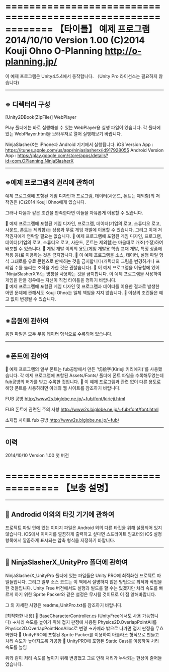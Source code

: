 ============================================================
【타이틀】
예제 프로그램
2014/10/10 Version 1.00
(C)2014 Kouji Ohno
O-Planning http://o-planning.jp/
============================================================

이 예제 프로그램은 Unity4.5.4에서 동작합니다.
（Unity Pro 라이선스는 필요하지 않습니다)

---------------------------------------
※ 디렉터리 구성
---------------------------------------

<NinjaSlasherX>
  [Unity2DBook(ZipFile)]
	<Play>	     WebPlayer
	<NinjaSlasherX>
	<NinjaSlasherX_UnityPro>
	<Sample1_1>
	<Sample2_0_Tank>
	<Sample2_1_Tank>
	<Sample3_0_RunnerGame>
	<Sample3_1_RunnerGame>
	<Sample4_1_A1_NinjaSlasherX>
	<Sample5_1_A1_NinjaSlasherX>
	<Sample6_1_A1_NinjaSlasherX>
	<Sample6_2_A1_NinjaSlasherX>
	<Sample6_2_B1_NinjaSlasherX>
	<Sample6_3_A1_NinjaSlasherX>
	<Sample7_1_A1_NinjaSlasherX>
	<Sample7_2_A1_NinjaSlasherX>
	<Sample7_3_A1_NinjaSlasherX>
	<Sample7_4_A1_NinjaSlasherX>
	<Sample8_1_A1_NinjaSlasherX>
	<Sample8_2_A1_NinjaSlasherX>
	<Sample8_3_A1_NinjaSlasherX>
	<Sample9_1_A1_NinjaSlasherX>
	<Sample10_1_A1_NinjaSlasherX>
	<Sample11_1_A1_NinjaSlasherX>
	<Sample12_1_A1_NinjaSlasherX>
	<Sample13_1_A1_NinjaSlasherX>


Play 폴더에는 바로 실행해볼 수 있는 WebPlayer용 실행 파일이 있습니다.
각 폴더에 있는 WebPlayer.html을 브라우저로 열어 실행해보기 바랍니다.

NinjaSlasherX는 iPhone과 Android 기기에서 실행됩니다.
  iOS Version App	:
  https://itunes.apple.com/us/app/ninjaslasherx/id917928055
  Android Version App	:
  https://play.google.com/store/apps/details?id=com.OPlanning.NinjaSlasherX


---------------------------------------
※예제 프로그램의 권리에 관하여
---------------------------------------
예제 프로그램에 포함된 게임 디자인과 프로그램, 데이터(사운드, 폰트는 제외함)의 저작권은 (C)2014 Kouji Ohno에게 있습니다.

그러나 다음과 같은 조건을 만족한다면 이들을 자유롭게 이용할 수 있습니다.

	예제 프로그램에 포함된 게임 디자인, 프로그램, 데이터(기업의 로고, 스튜디오 로고, 사운드, 폰트는 제외함)는 상용과 무료 게임 개발에 이용할 수 있습니다. 그리고 이때 저작권자에게 연락할 필요는 없습니다.
	예제 프로그램에 포함된 게임 디자인, 프로그램, 데이터(기업의 로고, 스튜디오 로고, 사운드, 폰트는 제외함)는 마음대로 개조(수정)하여 배포할 수 있습니다.
	게임 개발 이외의 용도(게임 개발용 학습 교재 개발, 특정 상품에 적용 등)로 이용하는 것은 금지합니다.
	이 예제 프로그램을 소스, 데이터, 실행 파일 형식 그대로를 유료 콘텐츠로 판매하는 것을 금지합니다(캐릭터의 그림을 변경하거나 프레임 수를 늘리는 조작을 가한 것은 괜찮습니다).
	이 예제 프로그램을 이용함에 있어  'NinjaSlasherX'라는 명칭을 사용하는 것을 금지합니다. 이 예제 프로그램을 사용하여 게임을 만들 경우에는 자신이 직접 타이틀을 정하기 바랍니다.  
	예제 프로그램에 포함된 게임 디자인 및 프로그램과 데이터를 이용한 결과로 발생한 어떤 문제에 관해서도 Kouji Ohno는 일체 책임을 지지 않습니다.
	이상의 조건들은 예고 없이 변경될 수 있습니다.



---------------------------------------
※음원에 관하여
---------------------------------------
음원 파일은 모두 무음 데이터 형식으로 수록되어 있습니다.


---------------------------------------
※폰트에 관하여
---------------------------------------
	예제 프로그램의 일부 폰트는 fub공방에서 만든 '切絵字(Kirieji:키리에지)'를 사용했습니다. 각 예제 프로그램에 포함된 Assets/Fonts/ 폴더에 폰트 파일을 수록해두었는데 fub공방의 허가를 받고 수록한 것입니다.
	이 예제 프로그램과 관련 없이 다른 용도로 해당 폰트를 사용하려면 아래의 웹 사이트를 참조하기 바랍니다.

FUB 공방
http://www2s.biglobe.ne.jp/~fub/font/kirieji.html

FUB 폰트에 관련된 주의 사항
http://www2s.biglobe.ne.jp/~fub/font/font.html

소재집 사이트 fub 공방
http://www2s.biglobe.ne.jp/~fub/



---------------------------------------
이력
---------------------------------------
2014/10/10 Version 1.00 첫 버전

===================================
【보충 설명】
===================================

-----------------------------------
 Androdid 이외의 타깃 기기에 관하여
-----------------------------------
프로젝트 파일 안에 있는 이미지 파일은 Android 외의 다른 타깃을 위해 설정되어 있지 않습니다.
iOS에서 이미지를 깔끔하게 출력하고 싶다면 스프라이트 임포터의 iOS 설정 항목에서 깔끔하게 표시되는 압축 형식을 지정하기 바랍니다.

-----------------------------------
 NinjaSlasherX_UnityPro 폴더에 관하여
-----------------------------------
NinjaSlasherX_UnityPro 폴더에 있는 파일들은 Unity PRO에 최적화한 프로젝트 파일들입니다. 그리고 일부 소스 코드는 이 책에서 설명하지 않은 방법으로 최적화 작업을 한 것들입니다. Unity Free 버전에서도 실행과 빌드를 할 수는 있겠지만 처리 속도를 빠르게 하기 위한 Sprite Packer와 같은 설정은 무시될 것이므로 이 점 양해바랍니다.

그 외 자세한 사항은 readme_UnitPro.txt를 참조하기 바랍니다.


[최적화한 내용]
	BaseCharacterController.cs  (UnityFree에서도 사용 가능합니다)
→처리 속도를 높이기 위해 접지 판정에 사용된 Physics2D.OverlapPointAll를 Physics2D.OverlapPointNonAlloc로 변경
→카메라 밖으로 나가면 접지 판정을 무효화한다
	UnityPRO에 포함된 Sprite Packer를 이용하여 아틀라스 형식으로 만들고 처리 속도가 높아지도록 가공함
	UnityPRO에 포함된 Static Cast를 이용하여 처리 속도를 높임

위와 같이 처리 속도를 높이기 위해 변경했고 그로 인해 처리가 누락되는 현상이 줄어들었습니다.
